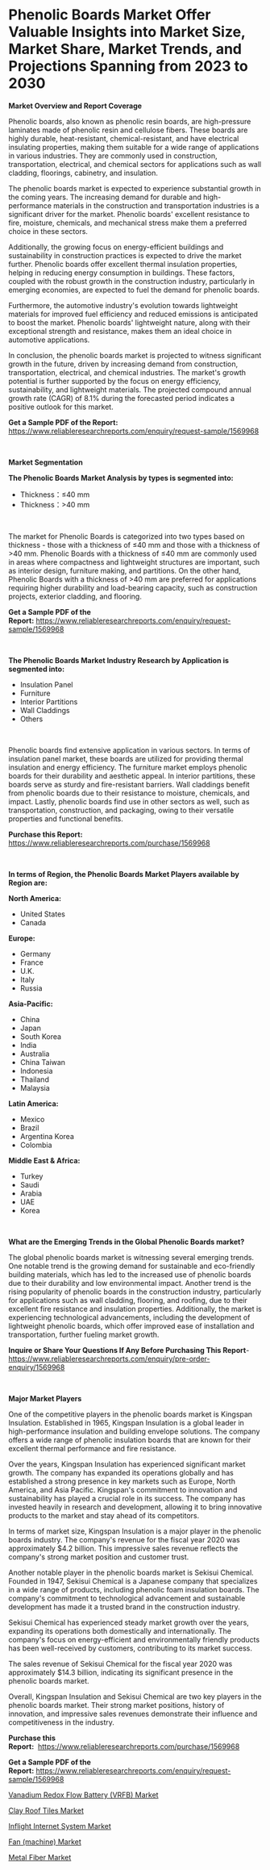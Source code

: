 <p><h1>Phenolic Boards Market Offer Valuable Insights into Market Size, Market Share, Market Trends, and Projections Spanning from 2023 to 2030</h1></p><p><strong>Market Overview and Report Coverage</strong></p>
<p><p>Phenolic boards, also known as phenolic resin boards, are high-pressure laminates made of phenolic resin and cellulose fibers. These boards are highly durable, heat-resistant, chemical-resistant, and have electrical insulating properties, making them suitable for a wide range of applications in various industries. They are commonly used in construction, transportation, electrical, and chemical sectors for applications such as wall cladding, floorings, cabinetry, and insulation.</p><p>The phenolic boards market is expected to experience substantial growth in the coming years. The increasing demand for durable and high-performance materials in the construction and transportation industries is a significant driver for the market. Phenolic boards' excellent resistance to fire, moisture, chemicals, and mechanical stress make them a preferred choice in these sectors.</p><p>Additionally, the growing focus on energy-efficient buildings and sustainability in construction practices is expected to drive the market further. Phenolic boards offer excellent thermal insulation properties, helping in reducing energy consumption in buildings. These factors, coupled with the robust growth in the construction industry, particularly in emerging economies, are expected to fuel the demand for phenolic boards.</p><p>Furthermore, the automotive industry's evolution towards lightweight materials for improved fuel efficiency and reduced emissions is anticipated to boost the market. Phenolic boards' lightweight nature, along with their exceptional strength and resistance, makes them an ideal choice in automotive applications.</p><p>In conclusion, the phenolic boards market is projected to witness significant growth in the future, driven by increasing demand from construction, transportation, electrical, and chemical industries. The market's growth potential is further supported by the focus on energy efficiency, sustainability, and lightweight materials. The projected compound annual growth rate (CAGR) of 8.1% during the forecasted period indicates a positive outlook for this market.</p></p>
<p><strong>Get a Sample PDF of the Report:</strong> <a href="https://www.reliableresearchreports.com/enquiry/request-sample/1569968">https://www.reliableresearchreports.com/enquiry/request-sample/1569968</a></p>
<p>&nbsp;</p>
<p><strong>Market Segmentation</strong></p>
<p><strong>The Phenolic Boards Market Analysis by types is segmented into:</strong></p>
<p><ul><li>Thickness：≤40 mm</li><li>Thickness：>40 mm</li></ul></p>
<p>&nbsp;</p>
<p><p>The market for Phenolic Boards is categorized into two types based on thickness - those with a thickness of ≤40 mm and those with a thickness of >40 mm. Phenolic Boards with a thickness of ≤40 mm are commonly used in areas where compactness and lightweight structures are important, such as interior design, furniture making, and partitions. On the other hand, Phenolic Boards with a thickness of >40 mm are preferred for applications requiring higher durability and load-bearing capacity, such as construction projects, exterior cladding, and flooring.</p></p>
<p><strong>Get a Sample PDF of the Report:</strong>&nbsp;<a href="https://www.reliableresearchreports.com/enquiry/request-sample/1569968">https://www.reliableresearchreports.com/enquiry/request-sample/1569968</a></p>
<p>&nbsp;</p>
<p><strong>The Phenolic Boards Market Industry Research by Application is segmented into:</strong></p>
<p><ul><li>Insulation Panel</li><li>Furniture</li><li>Interior Partitions</li><li>Wall Claddings</li><li>Others</li></ul></p>
<p>&nbsp;</p>
<p><p>Phenolic boards find extensive application in various sectors. In terms of insulation panel market, these boards are utilized for providing thermal insulation and energy efficiency. The furniture market employs phenolic boards for their durability and aesthetic appeal. In interior partitions, these boards serve as sturdy and fire-resistant barriers. Wall claddings benefit from phenolic boards due to their resistance to moisture, chemicals, and impact. Lastly, phenolic boards find use in other sectors as well, such as transportation, construction, and packaging, owing to their versatile properties and functional benefits.</p></p>
<p><strong>Purchase this Report:</strong>&nbsp; <a href="https://www.reliableresearchreports.com/purchase/1569968">https://www.reliableresearchreports.com/purchase/1569968</a></p>
<p>&nbsp;</p>
<p><strong>In terms of Region, the Phenolic Boards Market Players available by Region are:</strong></p>
<p>
    <p> <strong> North America: </strong>
        <ul>
            <li>United States</li>
            <li>Canada</li>
        </ul>
        </p> 
    <p> <strong> Europe: </strong>
        <ul>
            <li>Germany</li>
            <li>France</li>
            <li>U.K.</li>
            <li>Italy</li>
            <li>Russia</li>
        </ul>
        </p> 
    <p> <strong> Asia-Pacific: </strong>
        <ul>
            <li>China</li>
            <li>Japan</li>
            <li>South Korea</li>
            <li>India</li>
            <li>Australia</li>
            <li>China Taiwan</li>
            <li>Indonesia</li>
            <li>Thailand</li>
            <li>Malaysia</li>
        </ul>
        </p> 
    <p> <strong> Latin America: </strong>
        <ul>
            <li>Mexico</li>
            <li>Brazil</li>
            <li>Argentina Korea</li>
            <li>Colombia</li>
        </ul>
        </p> 
    <p> <strong> Middle East & Africa: </strong>
        <ul>
            <li>Turkey</li>
            <li>Saudi</li>
            <li>Arabia</li>
            <li>UAE</li>
            <li>Korea</li>
        </ul>
    </p>
    </p>
<p>&nbsp;</p>
<p><strong>What are the Emerging Trends in the Global Phenolic Boards market?</strong></p>
<p><p>The global phenolic boards market is witnessing several emerging trends. One notable trend is the growing demand for sustainable and eco-friendly building materials, which has led to the increased use of phenolic boards due to their durability and low environmental impact. Another trend is the rising popularity of phenolic boards in the construction industry, particularly for applications such as wall cladding, flooring, and roofing, due to their excellent fire resistance and insulation properties. Additionally, the market is experiencing technological advancements, including the development of lightweight phenolic boards, which offer improved ease of installation and transportation, further fueling market growth.</p></p>
<p><strong>Inquire or Share Your Questions If Any Before Purchasing This Report</strong>- <a href="https://www.reliableresearchreports.com/enquiry/pre-order-enquiry/1569968">https://www.reliableresearchreports.com/enquiry/pre-order-enquiry/1569968</a></p>
<p>&nbsp;</p>
<p><strong>Major Market Players</strong></p>
<p><p>One of the competitive players in the phenolic boards market is Kingspan Insulation. Established in 1965, Kingspan Insulation is a global leader in high-performance insulation and building envelope solutions. The company offers a wide range of phenolic insulation boards that are known for their excellent thermal performance and fire resistance.</p><p>Over the years, Kingspan Insulation has experienced significant market growth. The company has expanded its operations globally and has established a strong presence in key markets such as Europe, North America, and Asia Pacific. Kingspan's commitment to innovation and sustainability has played a crucial role in its success. The company has invested heavily in research and development, allowing it to bring innovative products to the market and stay ahead of its competitors.</p><p>In terms of market size, Kingspan Insulation is a major player in the phenolic boards industry. The company's revenue for the fiscal year 2020 was approximately $4.2 billion. This impressive sales revenue reflects the company's strong market position and customer trust.</p><p>Another notable player in the phenolic boards market is Sekisui Chemical. Founded in 1947, Sekisui Chemical is a Japanese company that specializes in a wide range of products, including phenolic foam insulation boards. The company's commitment to technological advancement and sustainable development has made it a trusted brand in the construction industry.</p><p>Sekisui Chemical has experienced steady market growth over the years, expanding its operations both domestically and internationally. The company's focus on energy-efficient and environmentally friendly products has been well-received by customers, contributing to its market success.</p><p>The sales revenue of Sekisui Chemical for the fiscal year 2020 was approximately $14.3 billion, indicating its significant presence in the phenolic boards market.</p><p>Overall, Kingspan Insulation and Sekisui Chemical are two key players in the phenolic boards market. Their strong market positions, history of innovation, and impressive sales revenues demonstrate their influence and competitiveness in the industry.</p></p>
<p><strong>Purchase this Report:</strong>&nbsp;&nbsp;<a href="https://www.reliableresearchreports.com/purchase/1569968">https://www.reliableresearchreports.com/purchase/1569968</a></p>
<p></p>
<p><strong>Get a Sample PDF of the Report:</strong>&nbsp;<a href="https://www.reliableresearchreports.com/enquiry/request-sample/1569968">https://www.reliableresearchreports.com/enquiry/request-sample/1569968</a></p>
<p><p><a href="https://medium.com/@mariablack1944/vanadium-redox-flow-battery-vrfb-market-focuses-on-market-share-size-and-projected-forecast-till-bb37afeffbe0">Vanadium Redox Flow Battery (VRFB) Market</a></p><p><a href="https://github.com/lilstefpacute/Market-Research-Report-List-1/blob/main/clay-roof-tiles-market.md">Clay Roof Tiles Market</a></p><p><a href="https://medium.com/@mariablack1944/inflight-internet-system-market-furnishes-information-on-market-share-market-trends-and-market-785dd186d898">Inflight Internet System Market</a></p><p><a href="https://medium.com/@twilabailey2000/fan-machine-market-competitive-analysis-market-trends-and-forecast-to-2030-520ddfae0a99">Fan (machine) Market</a></p><p><a href="https://github.com/rexevange/Market-Research-Report-List-1/blob/main/metal-fiber-market.md">Metal Fiber Market</a></p></p>
